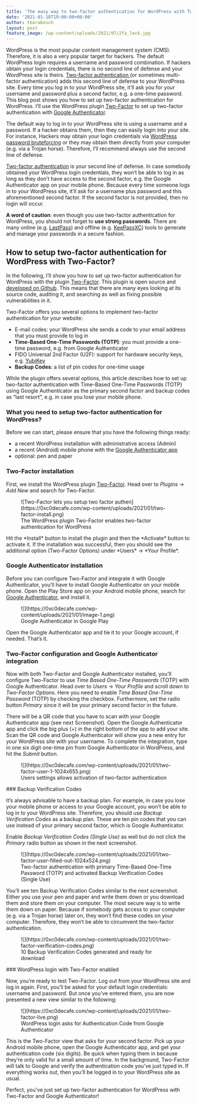```yaml
---
title: 'The easy way to two-factor authentication for WordPress with Two-Factor and Google Authenticator'
date: '2021-01-18T19:00:00+00:00'
author: tbarabosch
layout: post
feature_image: /wp-content/uploads/2021/07/2fa_lock.jpg
---
```


WordPress is the most popular content management system (CMS). Therefore, it is also a very popular target for hackers. The default WordPress login requires a username and password combination. If hackers obtain your login credentials, there is no second line of defense and your WordPress site is theirs. [Two-factor authentication ](https://www.nist.gov/itl/applied-cybersecurity/tig/back-basics-multi-factor-authentication)(or sometimes multi-factor authentication) adds this second line of defense to your WordPress site. Every time you log in to your WordPress site, it’ll ask you for your username and password plus a second factor, e.g. a one-time password. This blog post shows you how to set up two-factor authentication for WordPress. I’ll use the WordPress plugin [Two-Factor](https://en-gb.wordpress.org/plugins/two-factor/) to set up two-factor authentication with [Google Authenticator](https://www.google.com/landing/2step/).

<!--more-->

The default way to log in to your WordPress site is using a username and a password. If a hacker obtains them, then they can easily login into your site. For instance, Hackers may obtain your login credentials via [WordPress password bruteforcing](https://wordpress.org/support/article/brute-force-attacks/) or they may obtain them directly from your computer (e.g. via a Trojan horse). Therefore, I’ll recommend always use the second line of defense.

[Two-factor authentication](https://www.nist.gov/itl/applied-cybersecurity/tig/back-basics-multi-factor-authentication) is your second line of defense. In case somebody obtained your WordPress login credentials, they won’t be able to log in as long as they don’t have access to the second factor, e.g. the Google Authenticator app on your mobile phone. Because every time someone logs in to your WordPress site, it’ll ask for a username plus password and this aforementioned second factor. If the second factor is not provided, then no login will occur.

**A word of caution**: even though you use two-factor authentication for WordPress, you should not forget to **use strong passwords**. There are many online (e.g. [LastPass](https://www.lastpass.com/password-manager)) and offline (e.g. [KeePassXC](https://keepassxc.org/)) tools to generate and manage your passwords in a secure fashion.

## How to setup two-factor authentication for WordPress with Two-Factor?

In the following, I’ll show you how to set up two-factor authentication for WordPress with the plugin [Two-Factor](https://en-gb.wordpress.org/plugins/two-factor/). This plugin is open source and [developed on Github](https://github.com/wordpress/two-factor/). This means that there are many eyes looking at its source code, auditing it, and searching as well as fixing possible vulnerabilities in it.

Two-Factor offers you several options to implement two-factor authentication for your website:

- E-mail codes: your WordPress site sends a code to your email address that you must provide to log in
- **Time-Based One-Time Passwords (TOTP)**: you must provide a one-time password, e.g. from Google Authenticator
- FIDO Universal 2nd Factor (U2F): support for hardware security keys, e.g. [YubiKey](https://www.yubico.com/products/)
- **Backup Codes**: a list of pin codes for one-time usage

While the plugin offers several options, this article describes how to set up two-factor authentication with Time-Based One-Time Passwords (TOTP) using Google Authenticator as the primary second factor and backup codes as “last resort”, e.g. in case you lose your mobile phone.

### What you need to setup two-factor authentication for WordPress?

Before we can start, please ensure that you have the following things ready:

- a recent WordPress installation with administrative access (Admin)
- a recent (Android) mobile phone with the [Google Authenticator app](https://play.google.com/store/apps/details?id=com.google.android.apps.authenticator2&hl=en_GB&gl=US)
- optional: pen and paper

### Two-Factor installation

First, we install the WordPress plugin [Two-Factor](https://en-gb.wordpress.org/plugins/two-factor/). Head over to *Plugins* → *Add New* and search for Two-Factor.

<figure class="wp-block-image size-large">![Two-Factor lets you setup two factor authen](https://0xc0decafe.com/wp-content/uploads/2021/01/two-factor-install.png)<figcaption>The WordPress plugin Two-Factor enables two-factor authentication for WordPress </figcaption></figure>Hit the *Install* button to install the plugin and then the *Activate* button to activate it. If the installation was successful, then you should see the additional option (Two-Factor Options) under *Users* → *Your Profile*.

### Google Authenticator installation

Before you can configure Two-Factor and integrate it with Google Authenticator, you’ll have to install Google Authenticator on your mobile phone. Open the Play Store app on your Android mobile phone, search for [Google Authenticator](https://play.google.com/store/apps/details?id=com.google.android.apps.authenticator2&hl=en_GB&gl=US), and install it.

<figure class="wp-block-image size-large">![](https://0xc0decafe.com/wp-content/uploads/2021/01/image-1.png)<figcaption>Google Authenticator in Google Play</figcaption></figure>Open the Google Authenticator app and tie it to your Google account, if needed. That’s it.

### Two-Factor configuration and Google Authenticator integration

Now with both Two-Factor and Google Authenticator installed, you’ll configure Two-Factor to use *Time Based One-Time Passwords* (TOTP) with Google Authenticator. Head over to *Users* → *Your Profile* and scroll down to *Two-Factor Options*. Here you need to enable *Time Based One-Time Password* (TOTP) by checking the checkbox. Furthermore, set the radio button *Primary* since it will be your primary second factor in the future.

There will be a QR code that you have to scan with your Google Authenticator app (see next Screenshot). Open the Google Authenticator app and click the big plus (+) in the right bottom of the app to add your site. Scan the QR code and Google Authenticator will show you a new entry for your WordPress site with your username. To complete the integration, type in one six digit one-time pin from Google Authenticator in WordPress, and hit the *Submit* button.

<figure class="wp-block-image size-large">![](https://0xc0decafe.com/wp-content/uploads/2021/01/two-factor-user-1-1024x655.png)<figcaption>Users settings allows activation of two-factor authentication</figcaption></figure>### <span class="ez-toc-section" id="Backup_Verification_Codes"></span>Backup Verification Codes<span class="ez-toc-section-end"></span>

It’s always advisable to have a backup plan. For example, in case you lose your mobile phone or access to your Google account, you won’t be able to log in to your WordPress site. Therefore, you should use *Backup Verification Codes* as a backup plan. These are ten pin codes that you can use instead of your primary second factor, which is Google Authenticator.

Enable *Backup Verification Codes (Single Use)* as well but do not click the *Primary* radio button as shown in the next screenshot.

<figure class="wp-block-image size-large is-resized">![](https://0xc0decafe.com/wp-content/uploads/2021/01/two-factor-user-filled-out-1024x524.png)<figcaption>Two-factor authentication with primary Time-Based One-Time Password (TOTP) and activated Backup Verification Codes (Single Use) </figcaption></figure>You’ll see ten Backup Verification Codes similar to the next screenshot. Either you use your pen and paper and write them down or you download them and store them on your computer. The most secure way is to write them down on paper. Because if somebody gets access to your computer (e.g. via a Trojan horse) later on, they won’t find these codes on your computer. Therefore, they won’t be able to circumvent the two-factor authentication.

<figure class="wp-block-image size-large">![](https://0xc0decafe.com/wp-content/uploads/2021/01/two-factor-verification-codes.png)<figcaption>10 Backup Verification Codes generated and ready for download</figcaption></figure>### <span class="ez-toc-section" id="WordPress_login_with_Two-Factor_enabled"></span>WordPress login with Two-Factor enabled<span class="ez-toc-section-end"></span>

Now, you’re ready to test Two-Factor. Log out from your WordPress site and log in again. First, you’ll be asked for your default login credentials: username and password. But once you’ve entered them, you are now presented a new view similar to the following:

<figure class="wp-block-image size-large">![](https://0xc0decafe.com/wp-content/uploads/2021/01/two-factor-live.png)<figcaption>WordPress login asks for Authentication Code from Google Authenticator</figcaption></figure>This is the Two-Factor view that asks for your second factor. Pick up your Android mobile phone, open the Google Authenticator app, and get your authentication code (six digits). Be quick when typing them in because they’re only valid for a small amount of time. In the background, Two-Factor will talk to Google and verify the authentication code you’ve just typed in. If everything works out, then you’ll be logged in to your WordPress site as usual.

Perfect, you’ve just set up two-factor authentication for WordPress with Two-Factor and Google Authenticator!
